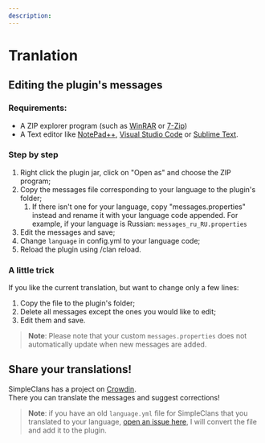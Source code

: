 ```yaml
---
description:
---
```


# Tranlation

## Editing the plugin's messages

### Requirements:

- A ZIP explorer program (such as [WinRAR](https://www.win-rar.com/download.html?&L=0) or [7-Zip](https://www.7-zip.org/download.html))
- A Text editor like [NotePad++](https://notepad-plus-plus.org/downloads/), [Visual Studio Code](https://code.visualstudio.com/) or [Sublime Text](https://www.sublimetext.com/).

### Step by step

1. Right click the plugin jar, click on "Open as" and choose the ZIP program;
2. Copy the messages file corresponding to your language to the plugin's folder;
    1. If there isn't one for your language, copy "messages.properties" instead and rename it with your language code appended. For example, if your language is Russian: `messages_ru_RU.properties`
3. Edit the messages and save;
4. Change `language` in config.yml to your language code;
5. Reload the plugin using /clan reload.

### A little trick

If you like the current translation, but want to change only a few lines:
1. Copy the file to the plugin's folder;
2. Delete all messages except the ones you would like to edit;
3. Edit them and save.

> **Note**: Please note that your custom `messages.properties` does not automatically update when new messages are added.

## Share your translations!

SimpleClans has a project on [Crowdin](https://crowdin.com/project/simpleclans).\
There you can translate the messages and suggest corrections!

> **Note**: if you have an old `language.yml` file for SimpleClans that you translated to your language, [open an issue here](https://github.com/RoinujNosde/SimpleClans/issues?q=is%3Aissue+is%3Aopen+sort%3Aupdated-desc), I will convert the file and add it to the plugin.
